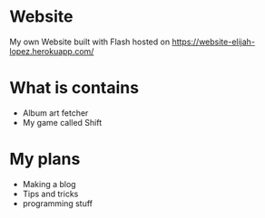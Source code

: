# Website
My own Website built with Flash hosted on https://website-elijah-lopez.herokuapp.com/
# What is contains
* Album art fetcher
* My game called Shift
# My plans
* Making a blog
* Tips and tricks
* programming stuff
